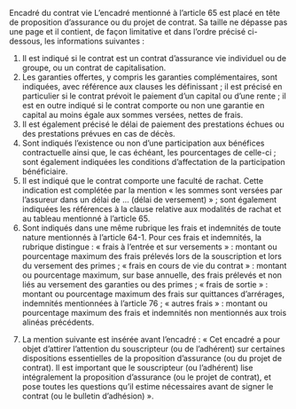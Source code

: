 Encadré du contrat vie
L’encadré mentionné à l’article 65 est placé en tête de proposition d’assurance ou du projet de contrat. Sa taille ne dépasse pas une page et il contient, de façon limitative et dans l’ordre précisé ci-dessous, les informations suivantes :
1.  Il est indiqué si le contrat est un contrat d’assurance vie individuel ou de groupe, ou un contrat de capitalisation.
2.  Les garanties offertes, y compris les garanties complémentaires, sont indiquées, avec référence aux clauses les définissant ; il est précisé en particulier si le contrat prévoit le paiement d’un capital ou d’une rente ; il est en outre indiqué si le contrat comporte ou non une garantie en capital au moins égale aux sommes versées, nettes de frais.
3.  Il est également précisé le délai de paiement des prestations échues ou des prestations prévues en cas de décès.
4.  Sont indiqués l’existence ou non d’une participation aux bénéfices contractuelle ainsi que, le cas échéant, les pourcentages de celle-ci ; sont également indiquées les conditions d’affectation de la participation bénéficiaire.
5.  Il est indiqué que le contrat comporte une faculté de rachat. Cette indication est complétée par la mention « les sommes sont versées par l’assureur dans un délai de ... (délai de versement) » ; sont également indiquées les références à la clause relative aux modalités de rachat et au tableau mentionné à l’article 65.
6.  Sont indiqués dans une même rubrique les frais et indemnités de toute nature mentionnés à l’article 64-1. Pour ces frais et indemnités, la rubrique distingue :
« frais à l’entrée et sur versements » : montant ou pourcentage maximum des frais prélevés lors de la souscription et lors du versement des primes ;
« frais en cours de vie du contrat » : montant ou pourcentage maximum, sur base annuelle, des frais prélevés et non liés au versement des garanties ou des primes ;
« frais de sortie » : montant ou pourcentage maximum des frais sur quittances d’arrérages, indemnités mentionnées à l’article 76 ;
« autres frais » : montant ou pourcentage maximum des frais et indemnités non mentionnés aux trois alinéas précédents.
7) La mention suivante est insérée avant l’encadré : « Cet encadré a pour objet d’attirer l’attention du souscripteur (ou de l’adhérent) sur certaines dispositions essentielles de la proposition d’assurance (ou du projet de contrat). Il est important que le souscripteur (ou l’adhérent) lise intégralement la proposition d’assurance (ou le projet de contrat), et pose toutes les questions qu’il estime nécessaires avant de signer le contrat (ou le bulletin d’adhésion) ».